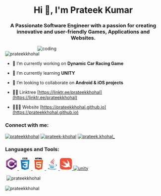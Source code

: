 <h1 align="center">Hi 👋, I'm Prateek Kumar</h1>
<h3 align="center">A Passionate Software Engineer with a passion for creating innovative and user-friendly Games, Applications and Websites.</h3>
<img align="right" alt="coding" width="400" src="https://images.squarespace-cdn.com/content/v1/5769fc401b631bab1addb2ab/1541580611624-TE64QGKRJG8SWAIUS7NS/coding-freak.gif" >

<p align="left"> <img src="https://komarev.com/ghpvc/?username=prateekkhohal&label=Profile%20views&color=0e75b6&style=flat" alt="prateekkhohal" /> </p>

- 🔭 I’m currently working on **Dynamic Car Racing Game**

- 🌱 I’m currently learning **UNITY**

- 👯 I’m looking to collaborate on **Android & iOS projects**

- 👨‍💻 Linktree [https://linktr.ee/prateekkhohal](https://linktr.ee/prateekkhohal)

- 👨🏻‍💻 Website [https://prateekkhohal.github.io](https://prateekkhohal.github.io)
<!-- - ⚡ Fun fact **Dil Me Aata Hu Samajh Me Nahi** --!>

<h3 align="left">Connect with me:</h3>
<p align="left">
<a href="https://twitter.com/prateekkhohal" target="_blank"><img align="center" src="https://raw.githubusercontent.com/rahuldkjain/github-profile-readme-generator/master/src/images/icons/Social/twitter.svg" alt="prateekkhohal" height="30" width="40" /></a>
<a href="https://linkedin.com/in/prateek-khohal" target="_blank"><img align="center" src="https://raw.githubusercontent.com/rahuldkjain/github-profile-readme-generator/master/src/images/icons/Social/linked-in-alt.svg" alt="prateek-khohal" height="30" width="40" /></a>
<a href="https://instagram.com/prateek.khohal_" target="_blank"><img align="center" src="https://raw.githubusercontent.com/rahuldkjain/github-profile-readme-generator/master/src/images/icons/Social/instagram.svg" alt="prateek.khohal_" height="30" width="40" /></a>
</p>

<h3 align="left">Languages and Tools:</h3>
<p align="left"> <a href="https://www.w3schools.com/cs/" target="_blank" rel="noreferrer"> <img src="https://raw.githubusercontent.com/devicons/devicon/master/icons/csharp/csharp-original.svg" alt="csharp" width="40" height="40"/> </a> <a href="https://www.w3schools.com/css/" target="_blank" rel="noreferrer"> <img src="https://raw.githubusercontent.com/devicons/devicon/master/icons/css3/css3-original-wordmark.svg" alt="css3" width="40" height="40"/> </a> <a href="https://www.w3.org/html/" target="_blank" rel="noreferrer"> <img src="https://raw.githubusercontent.com/devicons/devicon/master/icons/html5/html5-original-wordmark.svg" alt="html5" width="40" height="40"/> </a> <a href="https://www.java.com" target="_blank" rel="noreferrer"> <img src="https://raw.githubusercontent.com/devicons/devicon/master/icons/java/java-original.svg" alt="java" width="40" height="40"/> </a> <a href="https://developer.apple.com/swift/" target="_blank" rel="noreferrer"> <img src="https://raw.githubusercontent.com/devicons/devicon/master/icons/swift/swift-original.svg" alt="swift" width="40" height="40"/> </a> <a href="https://unity.com/" target="_blank" rel="noreferrer"> <img src="https://www.vectorlogo.zone/logos/unity3d/unity3d-icon.svg" alt="unity" width="40" height="40"/> </a> </p>

<p>&nbsp;<img align="center" src="https://github-readme-stats.vercel.app/api?username=prateekkhohal&show_icons=true&locale=en" alt="prateekkhohal" /></p>

<p><img align="center" src="https://github-readme-streak-stats.herokuapp.com/?user=prateekkhohal&" alt="prateekkhohal" /></p>
